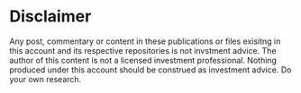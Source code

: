 # Disclaimer

Any post, commentary or content in these publications or files exisitng in this account and its respective repositories is not invstment advice. The author of this content is not a licensed investment professional. Nothing produced under this account should be construed as investment advice. Do your own research.